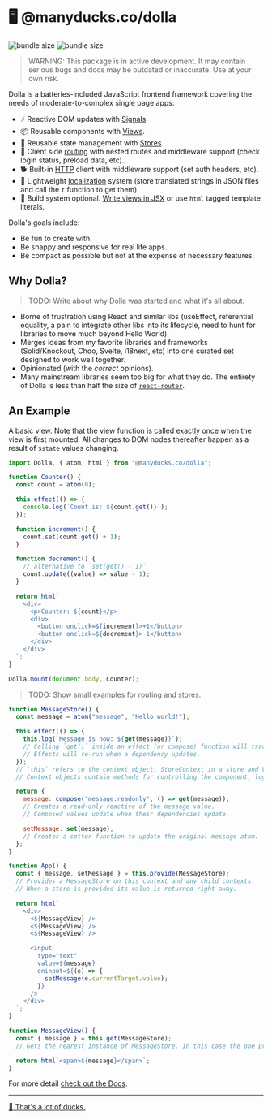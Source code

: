 # 🖥 @manyducks.co/dolla

![bundle size](https://img.shields.io/bundlephobia/min/@manyducks.co/dolla)
![bundle size](https://img.shields.io/bundlephobia/minzip/@manyducks.co/dolla)

> WARNING: This package is in active development. It may contain serious bugs and docs may be outdated or inaccurate. Use at your own risk.

Dolla is a batteries-included JavaScript frontend framework covering the needs of moderate-to-complex single page apps:

- ⚡ Reactive DOM updates with [Signals](./docs/state.md).
- 📦 Reusable components with [Views](./docs/views.md).
- 💾 Reusable state management with [Stores](./docs/stores.md).
- 🔀 Client side [routing](./docs/router.md) with nested routes and middleware support (check login status, preload data, etc).
- 🐕 Built-in [HTTP](./docs/http.md) client with middleware support (set auth headers, etc).
- 📍 Lightweight [localization](./docs/i18n.md) system (store translated strings in JSON files and call the `t` function to get them).
- 🍳 Build system optional. [Write views in JSX](./docs/setup.md) or use `html` tagged template literals.

Dolla's goals include:

- Be fun to create with.
- Be snappy and responsive for real life apps.
- Be compact as possible but not at the expense of necessary features.

## Why Dolla?

> TODO: Write about why Dolla was started and what it's all about.

- Borne of frustration using React and similar libs (useEffect, referential equality, a pain to integrate other libs into its lifecycle, need to hunt for libraries to move much beyond Hello World).
- Merges ideas from my favorite libraries and frameworks (Solid/Knockout, Choo, Svelte, i18next, etc) into one curated set designed to work well together.
- Opinionated (with the _correct_ opinions).
- Many mainstream libraries seem too big for what they do. The entirety of Dolla is less than half the size of [`react-router`](https://bundlephobia.com/package/react-router@7.1.5).

## An Example

A basic view. Note that the view function is called exactly once when the view is first mounted. All changes to DOM nodes thereafter happen as a result of `$state` values changing.

```js
import Dolla, { atom, html } from "@manyducks.co/dolla";

function Counter() {
  const count = atom(0);

  this.effect(() => {
    console.log(`Count is: ${count.get()}`);
  });

  function increment() {
    count.set(count.get() + 1);
  }

  function decrement() {
    // alternative to `set(get() - 1)`
    count.update((value) => value - 1);
  }

  return html`
    <div>
      <p>Counter: ${count}</p>
      <div>
        <button onclick=${increment}>+1</button>
        <button onclick=${decrement}>-1</button>
      </div>
    </div>
  `;
}

Dolla.mount(document.body, Counter);
```

> TODO: Show small examples for routing and stores.

```js
function MessageStore() {
  const message = atom("message", "Hello world!");

  this.effect(() => {
    this.log(`Message is now: ${get(message)}`);
    // Calling `get()` inside an effect (or compose) function will track that reactive value as a dependency.
    // Effects will re-run when a dependency updates.
  });
  // `this` refers to the context object; StoreContext in a store and ViewContext in a view.
  // Context objects contain methods for controlling the component, logging and attaching lifecycle hooks.

  return {
    message: compose("message:readonly", () => get(message)),
    // Creates a read-only reactive of the message value.
    // Composed values update when their dependencies update.

    setMessage: set(message),
    // Creates a setter function to update the original message atom.
  };
}

function App() {
  const { message, setMessage } = this.provide(MessageStore);
  // Provides a MessageStore on this context and any child contexts.
  // When a store is provided its value is returned right away.

  return html`
    <div>
      <${MessageView} />
      <${MessageView} />
      <${MessageView} />

      <input
        type="text"
        value=${message}
        oninput=${(e) => {
          setMessage(e.currentTarget.value);
        }}
      />
    </div>
  `;
}

function MessageView() {
  const { message } = this.get(MessageStore);
  // Gets the nearest instance of MessageStore. In this case the one provided at the parent.

  return html`<span>${message}</span>`;
}
```

For more detail [check out the Docs](./docs/index.md).

---

[🦆 That's a lot of ducks.](https://www.manyducks.co)
